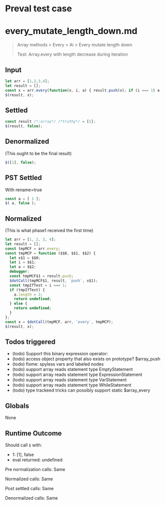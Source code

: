 # Preval test case

# every_mutate_length_down.md

> Array methods > Every > Ai > Every mutate length down
>
> Test: Array.every with length decrease during iteration

## Input

`````js filename=intro
let arr = [1,2,3,4];
let result = [];
const x = arr.every(function(x, i, a) { result.push(x); if (i === 1) a.length = 2; });
$(result, x);
`````


## Settled


`````js filename=intro
const result /*:array*/ /*truthy*/ = [1];
$(result, false);
`````


## Denormalized
(This ought to be the final result)

`````js filename=intro
$([1], false);
`````


## PST Settled
With rename=true

`````js filename=intro
const a = [ 1 ];
$( a, false );
`````


## Normalized
(This is what phase1 received the first time)

`````js filename=intro
let arr = [1, 2, 3, 4];
let result = [];
const tmpMCF = arr.every;
const tmpMCP = function ($$0, $$1, $$2) {
  let x$1 = $$0;
  let i = $$1;
  let a = $$2;
  debugger;
  const tmpMCF$1 = result.push;
  $dotCall(tmpMCF$1, result, `push`, x$1);
  const tmpIfTest = i === 1;
  if (tmpIfTest) {
    a.length = 2;
    return undefined;
  } else {
    return undefined;
  }
};
const x = $dotCall(tmpMCF, arr, `every`, tmpMCP);
$(result, x);
`````


## Todos triggered


- (todo) Support this binary expression operator:
- (todo) access object property that also exists on prototype? $array_push
- (todo) fixme: spyless vars and labeled nodes
- (todo) support array reads statement type EmptyStatement
- (todo) support array reads statement type ExpressionStatement
- (todo) support array reads statement type VarStatement
- (todo) support array reads statement type WhileStatement
- (todo) type trackeed tricks can possibly support static $array_every


## Globals


None


## Runtime Outcome


Should call `$` with:
 - 1: [1], false
 - eval returned: undefined

Pre normalization calls: Same

Normalized calls: Same

Post settled calls: Same

Denormalized calls: Same
